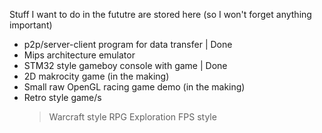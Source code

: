 Stuff I want to do in the fututre are stored here (so I won't forget anything important)

* p2p/server-client program for data transfer | Done
* Mips architecture emulator
* STM32 style gameboy console with game | Done
* 2D makrocity game (in the making)
* Small raw OpenGL racing game demo (in the making)
* Retro style game/s
  > Warcraft style RPG
  > Exploration FPS style
